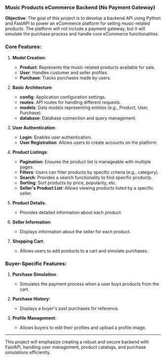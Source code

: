 ### Music Products eCommerce Backend (No Payment Gateway)

**Objective**: The goal of this project is to develop a backend API using Python and FastAPI to power an eCommerce platform for selling music-related products. The platform will not include a payment gateway, but it will simulate the purchase process and handle core eCommerce functionalities.

### Core Features:
1. **Model Creation**:
   - **Product**: Represents the music-related products available for sale.
   - **User**: Handles customer and seller profiles.
   - **Purchase**: Tracks purchases made by users.

2. **Basic Architecture**:
   - **config**: Application configuration settings.
   - **routes**: API routes for handling different requests.
   - **models**: Data models representing entities (e.g., Product, User, Purchase).
   - **database**: Database connection and query management.

3. **User Authentication**:
   - **Login**: Enables user authentication.
   - **User Registration**: Allows users to create accounts on the platform.

4. **Product Listings**:
   - **Pagination**: Ensures the product list is manageable with multiple pages.
   - **Filters**: Users can filter products by specific criteria (e.g., category).
   - **Search**: Provides a search functionality to find specific products.
   - **Sorting**: Sort products by price, popularity, etc.
   - **Seller's Product List**: Allows viewing products listed by a specific seller.

5. **Product Details**:
   - Provides detailed information about each product.

6. **Seller Information**:
   - Displays information about the seller for each product.

7. **Shopping Cart**:
   - Allows users to add products to a cart and simulate purchases.

### Buyer-Specific Features:
1. **Purchase Simulation**:
   - Simulates the payment process when a user buys products from the cart.

2. **Purchase History**:
   - Displays a buyer's past purchases for reference.

3. **Profile Management**:
   - Allows buyers to edit their profiles and upload a profile image.

---

This project will emphasize creating a robust and secure backend with FastAPI, handling user management, product catalogs, and purchase simulations efficiently.
